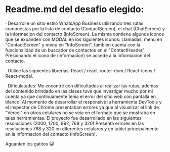 # Readme.md del desafio elegido:

· Desarrolle un sitio estilo WhatsApp Business utilizando tres rutas compuestas por la lista de contacto (ContactScreen), el chat (ChatScreen) y la informacion del contacto (InfoScreen). La misma contiene algunos iconos que se expanden con MODAL en los siguientes iconos: Llamadas, menu en "ContactScreen" y menu en "InfoScreen", tambien cuenta con la funcionalidad de un buscador de contactos en el "ContactHeader". Presionando el icono de (informacion) se accede a la informacion del contacto.

· Utilice las siguientes librerias: React / react-router-dom / React-icons / React-modal.

· Dificulatades: Me encontre con dificultades al realizar las rutas, ademas del contenido brindado en las clases tuve que investigar mucho por mi cuenta ya que continuamente tenia el error del sitio web con pantalla en blanco. Al momento de desarrollar el responsive la herramienta DevTools y el inspector de Chrome presentaban errores ya que al visualizar el link de "Vercel" en otros celulares no se veia en el formato que se mostraba en tales herramientas. El proyecto fue desarrollado en las siguientes resoluciones (2000, 1200, 992, 768 y 320) Presenta errores en las resoluciones 768 y 320 en diferentes celulares y en tablet principalmente en la informacion del contacto (infoScreen).

Aguanten los gatitos 😺
